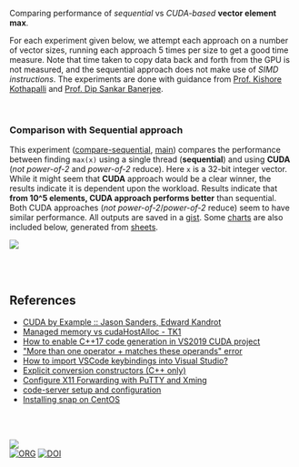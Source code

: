 Comparing performance of *sequential* vs *CUDA-based* **vector element max**.

For each experiment given below, we attempt each approach on a number of vector
sizes, running each approach 5 times per size to get a good time measure. Note
that time taken to copy data back and forth from the GPU is not measured, and
the sequential approach does not make use of *SIMD instructions*. The experiments
are done with guidance from [Prof. Kishore Kothapalli] and
[Prof. Dip Sankar Banerjee].

<br>


### Comparison with Sequential approach

This experiment ([compare-sequential], [main]) compares the performance
between finding `max(x)` using a single thread (**sequential**) and using
**CUDA** (*not power-of-2* and *power-of-2* reduce). Here `x` is a 32-bit
integer vector. While it might seem that **CUDA** approach would be a clear
winner, the results indicate it is dependent upon the workload. Results indicate
that **from 10^5 elements, CUDA approach performs better** than sequential.
Both CUDA approaches (*not power-of-2*/*power-of-2* reduce) seem to have
similar performance. All outputs are saved in a [gist]. Some [charts] are also
included below, generated from [sheets].

[![](https://i.imgur.com/Xm9M2wx.png)][sheetp]

[compare-sequential]: https://github.com/puzzlef/vector-max-cuda/tree/compare-sequential
[main]: https://github.com/puzzlef/vector-max-cuda

<br>
<br>


## References

- [CUDA by Example :: Jason Sanders, Edward Kandrot](https://gist.github.com/wolfram77/72c51e494eaaea1c21a9c4021ad0f320)
- [Managed memory vs cudaHostAlloc - TK1](https://forums.developer.nvidia.com/t/managed-memory-vs-cudahostalloc-tk1/34281)
- [How to enable C++17 code generation in VS2019 CUDA project](https://stackoverflow.com/a/63057409/1413259)
- ["More than one operator + matches these operands" error](https://stackoverflow.com/a/10343618/1413259)
- [How to import VSCode keybindings into Visual Studio?](https://stackoverflow.com/a/62417446/1413259)
- [Explicit conversion constructors (C++ only)](https://www.ibm.com/docs/en/i/7.3?topic=only-explicit-conversion-constructors-c)
- [Configure X11 Forwarding with PuTTY and Xming](https://www.centlinux.com/2019/01/configure-x11-forwarding-putty-xming-windows.html)
- [code-server setup and configuration](https://coder.com/docs/code-server/latest/guide)
- [Installing snap on CentOS](https://snapcraft.io/docs/installing-snap-on-centos)

<br>
<br>


[![](https://i.imgur.com/MOJPoM0.jpg)](https://www.youtube.com/watch?v=E0_Ic1P-Hzg)<br>
[![ORG](https://img.shields.io/badge/org-puzzlef-green?logo=Org)](https://puzzlef.github.io)
[![DOI](https://zenodo.org/badge/558019967.svg)](https://zenodo.org/badge/latestdoi/558019967)


[Prof. Dip Sankar Banerjee]: https://sites.google.com/site/dipsankarban/
[Prof. Kishore Kothapalli]: https://faculty.iiit.ac.in/~kkishore/
[gist]: https://gist.github.com/wolfram77/57ea86e0e71fb88f2dfd925b7fb753cd
[charts]: https://imgur.com/a/AO4iYAB
[sheets]: https://docs.google.com/spreadsheets/d/1TSEh0slMEZg47Rp01LzoPVvG9kVJZLP2RbGJdwsqmP0/edit?usp=sharing
[sheetp]: https://docs.google.com/spreadsheets/d/e/2PACX-1vTOsNQOXDX3K7nQ256HHwKRnIydERHPoYA7IFmNlH58pTQb7sGBSMu1fAjA-Tk_VEs4tfm9iXb22_FS/pubhtml

